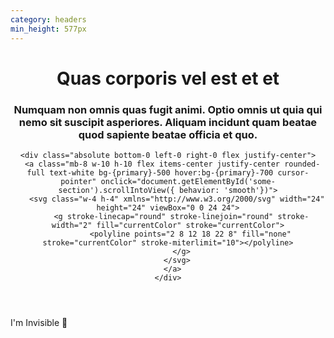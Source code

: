 ```yaml
---
category: headers
min_height: 577px
---
```


<header class="h-screen bg-center bg-cover relative" style="background-image: url('/assets/images/bg-pattern-center-inverted.svg');">
  <div class="container mx-auto px-8 h-full text-center flex flex-col items-center justify-center">
    <h1 class="text-3xl font-serif font-bold leading-none mb-4 tracking-wide md:text-5xl">
      Quas corporis vel est et et
    </h1>
    <h3 class="text-base text-gray-600 max-w-3xl tracking-wide mb-18">
      Numquam non omnis quas fugit animi. Optio omnis ut quia
      qui nemo sit
      suscipit asperiores. Aliquam incidunt quam
      beatae quod sapiente beatae officia et quo.
    </h3>

    <div class="absolute bottom-0 left-0 right-0 flex justify-center">
      <a class="mb-8 w-10 h-10 flex items-center justify-center rounded-full text-white bg-{primary}-500 hover:bg-{primary}-700 cursor-pointer" onclick="document.getElementById('some-section').scrollIntoView({ behavior: 'smooth'})">
        <svg class="w-4 h-4" xmlns="http://www.w3.org/2000/svg" width="24" height="24" viewBox="0 0 24 24">
          <g stroke-linecap="round" stroke-linejoin="round" stroke-width="2" fill="currentColor" stroke="currentColor">
              <polyline points="2 8 12 18 22 8" fill="none" stroke="currentColor" stroke-miterlimit="10"></polyline>
          </g>
        </svg>
      </a>
    </div>
  </div>
</header>

<div id="some-section" class="h-screen flex items-center justify-center items-center text-gray-400">
  I'm Invisible 👀
</div>
